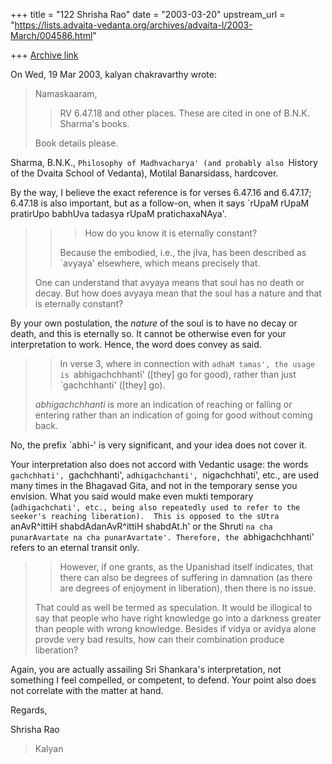 +++
title = "122 Shrisha Rao"
date = "2003-03-20"
upstream_url = "https://lists.advaita-vedanta.org/archives/advaita-l/2003-March/004586.html"

+++
[Archive link](https://lists.advaita-vedanta.org/archives/advaita-l/2003-March/004586.html)

On Wed, 19 Mar 2003, kalyan chakravarthy wrote:

> Namaskaaram,
>
> >RV 6.47.18 and other places.  These are cited in one of B.N.K. Sharma's
> >books.
>
> Book details please.

Sharma, B.N.K., `Philosophy of Madhvacharya' (and probably also `History
of the Dvaita School of Vedanta), Motilal Banarsidass, hardcover.

By the way, I believe the exact reference is for verses 6.47.16 and
6.47.17; 6.47.18 is also important, but as a follow-on, when it says
`rUpaM rUpaM pratirUpo babhUva tadasya rUpaM pratichaxaNAya'.

> > > How do you know it is eternally constant?
> >
> >Because the embodied, i.e., the jIva, has been described as `avyaya'
> >elsewhere, which means precisely that.
>
> One can understand that avyaya means that soul has no death or decay.
> But how does avyaya mean that the soul has a nature and that is  eternally
> constant?

By your own postulation, the *nature* of the soul is to have no decay or
death, and this is eternally so.  It cannot be otherwise even for your
interpretation to work.  Hence, the word does convey as said.

> >In verse 3, where in connection with `adhaM tamas', the usage is
> >`abhigachchhanti' ([they] go for good), rather than just `gachchhanti'
> >([they] go).
>
> *abhigachchhanti* is more an indication of reaching or falling or entering
> rather than an indication of going for good without coming back.

No, the prefix `abhi-' is very significant, and your idea does not cover
it.

Your interpretation also does not accord with Vedantic usage: the words
`gachchhati', `gachchhanti', `adhigachchanti', `nigachchhati', etc., are
used many times in the Bhagavad Gita, and not in the temporary sense you
envision.  What you said would make even mukti temporary (`adhigachchati',
etc., being also repeatedly used to refer to the seeker's reaching
liberation).  This is opposed to the sUtra `anAvR^ittiH shabdAdanAvR^ittiH
shabdAt.h' or the Shruti `na cha punarAvartate na cha punarAvartate'.
Therefore, the `abhigachchhanti' refers to an eternal transit only.

> >However, if one grants, as the Upanishad itself indicates, that there can
> >also be degrees of suffering in damnation (as there are degrees of
> >enjoyment in liberation), then there is no issue.
>
> That could as well be termed as speculation. It would be illogical to say
> that people who have right knowledge go into a darkness greater than people
> with wrong knowledge. Besides if vidya or avidya alone provde very bad
> results, how can their combination produce liberation?

Again, you are actually assailing Sri Shankara's interpretation, not
something I feel compelled, or competent, to defend.  Your point also does
not correlate with the matter at hand.

Regards,

Shrisha Rao

> Kalyan

